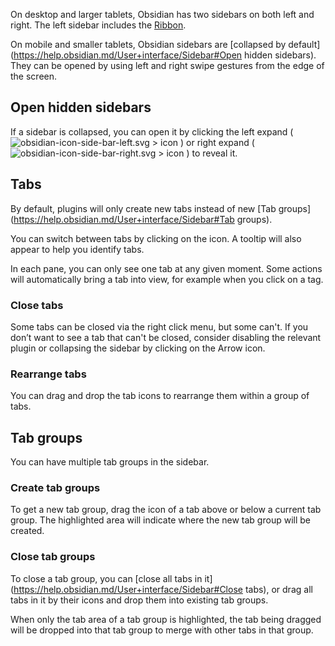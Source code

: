 On desktop and larger tablets, Obsidian has two sidebars on both left and right. The left sidebar includes the [Ribbon](https://help.obsidian.md/User+interface/Ribbon).

On mobile and smaller tablets, Obsidian sidebars are [collapsed by default](https://help.obsidian.md/User+interface/Sidebar#Open hidden sidebars). They can be opened by using left and right swipe gestures from the edge of the screen.

## Open hidden sidebars

If a sidebar is collapsed, you can open it by clicking the left expand ( ![obsidian-icon-side-bar-left.svg > icon](https://publish-01.obsidian.md/access/f786db9fac45774fa4f0d8112e232d67/Attachments/icons/obsidian-icon-side-bar-left.svg) ) or right expand ( ![obsidian-icon-side-bar-right.svg > icon](https://publish-01.obsidian.md/access/f786db9fac45774fa4f0d8112e232d67/Attachments/icons/obsidian-icon-side-bar-right.svg) ) to reveal it.

## Tabs

By default, plugins will only create new tabs instead of new [Tab groups](https://help.obsidian.md/User+interface/Sidebar#Tab groups).

You can switch between tabs by clicking on the icon. A tooltip will also appear to help you identify tabs.

In each pane, you can only see one tab at any given moment. Some actions will automatically bring a tab into view, for example when you click on a tag.

### Close tabs

Some tabs can be closed via the right click menu, but some can't. If you don’t want to see a tab that can't be closed, consider disabling the relevant plugin or collapsing the sidebar by clicking on the Arrow icon.

### Rearrange tabs

You can drag and drop the tab icons to rearrange them within a group of tabs.

## Tab groups

You can have multiple tab groups in the sidebar.

### Create tab groups

To get a new tab group, drag the icon of a tab above or below a current tab group. The highlighted area will indicate where the new tab group will be created.

### Close tab groups

To close a tab group, you can [close all tabs in it](https://help.obsidian.md/User+interface/Sidebar#Close tabs), or drag all tabs in it by their icons and drop them into existing tab groups.

When only the tab area of a tab group is highlighted, the tab being dragged will be dropped into that tab group to merge with other tabs in that group.